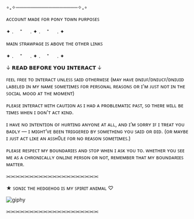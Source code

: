 ∘₊✧─────────────────✧₊∘ 

ᴀᴄᴄᴏᴜɴᴛ ᴍᴀᴅᴇ ꜰᴏʀ ᴘᴏɴʏ ᴛᴏᴡɴ ᴘᴜʀᴘᴏꜱᴇꜱ

 ✦ . 　⁺ 　 . ✦ . 　⁺ 　 . ✦ 

ᴍᴀɪɴ ꜱᴛʀᴀᴡᴘᴀɢᴇ ɪꜱ ᴀʙᴏᴠᴇ ᴛʜᴇ ᴏᴛʜᴇʀ ʟɪɴᴋꜱ

 ✦ . 　⁺ 　 . ✦ . 　⁺ 　 . ✦ 

↓ 𝗥𝗘𝗔𝗗 𝗕𝗘𝗙𝗢𝗥𝗘 𝗬𝗢𝗨 𝗜𝗡𝗧𝗘𝗥𝗔𝗖𝗧 ↓

ꜰᴇᴇʟ ꜰʀᴇᴇ ᴛᴏ ɪɴᴛᴇʀᴀᴄᴛ ᴜɴʟᴇꜱꜱ ꜱᴀɪᴅ ᴏᴛʜᴇʀᴡɪꜱᴇ (ᴍᴀʏ ʜᴀᴠᴇ ᴅɴɪᴜꜰ/ᴅɴɪᴜᴄꜰ/ᴅɴɪᴜɪᴅ ʟᴀʙᴇʟᴇᴅ ɪɴ ᴍʏ ɴᴀᴍᴇ ꜱᴏᴍᴇᴛɪᴍᴇꜱ ꜰᴏʀ ᴘᴇʀꜱᴏɴᴀʟ ʀᴇᴀꜱᴏɴꜱ ᴏʀ ɪ'ᴍ ᴊᴜꜱᴛ ɴᴏᴛ ɪɴ ᴛʜᴇ ꜱᴏᴄɪᴀʟ ᴍᴏᴏᴅ ᴀᴛ ᴛʜᴇ ᴍᴏᴍᴇɴᴛ)

ᴘʟᴇᴀꜱᴇ ɪɴᴛᴇʀᴀᴄᴛ ᴡɪᴛʜ ᴄᴀᴜᴛɪᴏɴ ᴀꜱ ɪ ʜᴀᴅ ᴀ ᴘʀᴏʙʟᴇᴍᴀᴛɪᴄ ᴘᴀꜱᴛ, ꜱᴏ ᴛʜᴇʀᴇ ᴡɪʟʟ ʙᴇ ᴛɪᴍᴇꜱ ᴡʜᴇɴ ɪ ᴅᴏɴ'ᴛ ᴀᴄᴛ ᴋɪɴᴅ.

ɪ ʜᴀᴠᴇ ɴᴏ ɪɴᴛᴇɴᴛɪᴏɴ ᴏꜰ ʜᴜʀᴛɪɴɢ ᴀɴʏᴏɴᴇ ᴀᴛ ᴀʟʟ, ᴀɴᴅ ɪ’ᴍ ꜱᴏʀʀʏ ɪꜰ ɪ ᴛʀᴇᴀᴛ ʏᴏᴜ ʙᴀᴅʟʏ — ɪ ᴍɪɢʜᴛ’ᴠᴇ ʙᴇᴇɴ ᴛʀɪɢɢᴇʀᴇᴅ ʙʏ ꜱᴏᴍᴇᴛʜɪɴɢ ʏᴏᴜ ꜱᴀɪᴅ ᴏʀ ᴅɪᴅ. (ᴏʀ ᴍᴀʏʙᴇ ɪ ᴊᴜꜱᴛ ᴀᴄᴛ ʟɪᴋᴇ ᴀɴ ᴀꜱꜱʜ0ʟᴇ ꜰᴏʀ ɴᴏ ʀᴇᴀꜱᴏɴ ꜱᴏᴍᴇᴛɪᴍᴇꜱ.)

ᴘʟᴇᴀꜱᴇ ʀᴇꜱᴘᴇᴄᴛ ᴍʏ ʙᴏᴜɴᴅᴀʀɪᴇꜱ ᴀɴᴅ ꜱᴛᴏᴘ ᴡʜᴇɴ ɪ ᴀꜱᴋ ʏᴏᴜ ᴛᴏ. ᴡʜᴇᴛʜᴇʀ ʏᴏᴜ ꜱᴇᴇ ᴍᴇ ᴀꜱ ᴀ ᴄʜʀᴏɴɪᴄᴀʟʟʏ ᴏɴʟɪɴᴇ ᴘᴇʀꜱᴏɴ ᴏʀ ɴᴏᴛ, ʀᴇᴍᴇᴍʙᴇʀ ᴛʜᴀᴛ ᴍʏ ʙᴏᴜɴᴅᴀʀɪᴇꜱ ᴍᴀᴛᴛᴇʀ.

⫘⫘⫘⫘⫘⫘⫘⫘⫘⫘⫘⫘⫘⫘⫘⫘⫘⫘⫘⫘

★ ꜱᴏɴɪᴄ ᴛʜᴇ ʜᴇᴅɢᴇʜᴏɢ ɪꜱ ᴍʏ ꜱᴘɪʀɪᴛ ᴀɴɪᴍᴀʟ ♡

![giphy](https://github.com/user-attachments/assets/af7b266e-7635-4ce6-b7cf-91cbdc12924d)


⫘⫘⫘⫘⫘⫘⫘⫘⫘⫘⫘⫘⫘⫘⫘⫘⫘⫘⫘⫘
